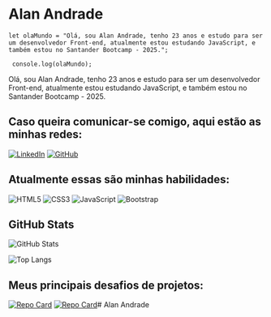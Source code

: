 # Alan Andrade
``` let olaMundo = "Olá, sou Alan Andrade, tenho 23 anos e estudo para ser um desenvolvedor Front-end, atualmente estou estudando JavaScript, e também estou no Santander Bootcamp - 2025."; ```

``` console.log(olaMundo);```

Olá, sou Alan Andrade, tenho 23 anos e estudo para ser um desenvolvedor Front-end, atualmente estou estudando JavaScript, e também estou no Santander Bootcamp - 2025.

## Caso queira comunicar-se comigo, aqui estão as minhas redes:
[![LinkedIn](https://img.shields.io/badge/LinkedIn-0077B5?style=for-the-badge&logo=linkedin&logoColor=white)](https://www.linkedin.com/in/alan-andr/)
[![GitHub](https://img.shields.io/badge/GitHub-100000?style=for-the-badge&logo=github&logoColor=white)](https://github.com/alan-andr)

## Atualmente essas são minhas habilidades:
![HTML5](https://img.shields.io/badge/HTML5-E34F26?style=for-the-badge&logo=html5&logoColor=white)
![CSS3](https://img.shields.io/badge/CSS3-1572B6?style=for-the-badge&logo=css3&logoColor=white)
![JavaScript](https://img.shields.io/badge/JavaScript-F7DF1E?style=for-the-badge&logo=javascript&logoColor=black)
![Bootstrap](https://img.shields.io/badge/-boostrap-0D1117?style=for-the-badge&logo=bootstrap&labelColor=0D1117)

## GitHub Stats
![GitHub Stats](https://github-readme-stats.vercel.app/api?username=alan-andr&theme=transparent&bg_color=000&border_color=9EC5AB&show_icons=true&icon_color=9EC5AB&title_color=9EC5AB&text_color=FFF)

![Top Langs](https://github-readme-stats-git-masterrstaa-rickstaa.vercel.app/api/top-langs/?username=alan-andr&bg_color=000&border_color=9EC5AB&title_color=9EC5AB&text_color=FFF)

## Meus principais desafios de projetos:
[![Repo Card](https://github-readme-stats.vercel.app/api/pin/?username=alan-andr&repo=projeto-android&bg_color=000&border_color=9EC5AB&show_icons=true&icon_color=9EC5AB&title_color=9EC5AB&text_color=FFF)](https://github.com/alan-andr/projeto-android)
[![Repo Card](https://github-readme-stats.vercel.app/api/pin/?username=alan-andr&repo=projeto-cordel&bg_color=000&border_color=9EC5AB&show_icons=true&icon_color=9EC5AB&title_color=9EC5AB&text_color=FFF)](https://github.com/alan-andr/projeto-cordel)# Alan Andrade

